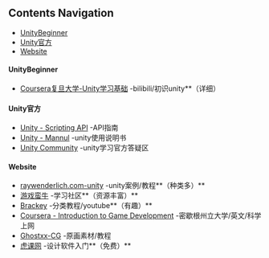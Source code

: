 ## Contents Navigation
* [UnityBeginner](#UnityBeginner)
* [Unity官方](#Unity官方)
* [Website](#Website)



#### UnityBeginner
- [Coursera复旦大学-Unity学习基础](https://www.bilibili.com/video/av10755879/%20) -bilibili/初识unity**（详细）

#### Unity官方
- [Unity - Scripting API](https://docs.unity3d.com/2017.2/Documentation/ScriptReference/index.html) -API指南
- [Unity - Mannul](https://docs.unity3d.com/2017.2/Documentation/Manual/UnityManual.html) -unity使用说明书
- [Unity Community](https://unity3d.com/cn/community) -unity学习官方答疑区

#### Website
- [raywenderlich.com-unity](https://www.raywenderlich.com/unity) -unity案例/教程**（种类多）**
- [游戏蛮牛](http://www.manew.com/) -学习社区**（资源丰富）**
- [Brackey](https://www.youtube.com/channel/UCYbK_tjZ2OrIZFBvU6CCMiA) -分类教程/youtube**（有趣）**
- [Coursera - Introduction to Game Development](https://www.coursera.org/learn/game-development/) -密歇根州立大学/英文/科学上网
- [Ghostxx-CG](http://ghostxx.com/) -原画素材/教程
- [虎课网](https://huke88.com/) -设计软件入门**（免费）**
